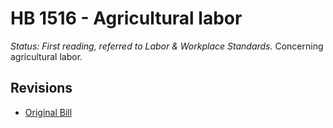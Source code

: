 # HB 1516 - Agricultural labor
*Status: First reading, referred to Labor & Workplace Standards.*
Concerning agricultural labor.

## Revisions
* [Original Bill](1/)